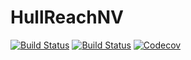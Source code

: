 # HullReachNV

[![Build Status](https://travis-ci.com/Student2Pro/HullReachNV.jl.svg?branch=master)](https://travis-ci.com/Student2Pro/HullReachNV.jl)
[![Build Status](https://ci.appveyor.com/api/projects/status/github/Student2Pro/HullReachNV.jl?svg=true)](https://ci.appveyor.com/project/Student2Pro/HullReachNV-jl)
[![Codecov](https://codecov.io/gh/Student2Pro/HullReachNV.jl/branch/master/graph/badge.svg)](https://codecov.io/gh/Student2Pro/HullReachNV.jl)
